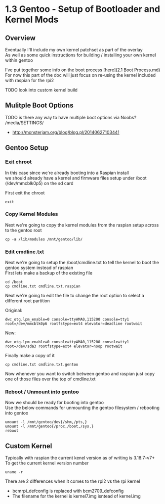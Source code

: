 # 1.3 Gentoo - Setup of Bootloader and Kernel Mods

## Overview

Eventually I'll include my own kernel patchset as part of the overlay <br />
As well as some quick instructions for building / installing your own kernel within gentoo

I've put together some info on the boot process [here](2.1 Boot Process.md) <br />
For now this part of the doc will just focus on re-using the kernel included with raspian for the rpi2

TODO look into custom kernel build

## Mulitple Boot Options

TODO is there any way to have multiple boot options via Noobs? /media/SETTINGS/

* http://monsterjam.org/blog/blog.pl/20140627103441

## Gentoo Setup

### Exit chroot

In this case since we're already booting into a Raspian install <br />
we should already have a kernel and firmware files setup under /boot (/dev/mmcblk0p5) on the sd card

First exit the chroot

    exit

### Copy Kernel Modules

Next we're going to copy the kernel modules from the raspian setup across to the gentoo root

    cp -a /lib/modules /mnt/gentoo/lib/

### Edit cmdline.txt

Next we're going to setup the /boot/cmdline.txt to tell the kernel to boot the gentoo system instead of raspian <br />
First lets make a backup of the existing file

    cd /boot
    cp cmdline.txt cmdline.txt.raspian

Next we're going to edit the file to change the root option to select a different root partition

Original:

    dwc_otg.lpm_enable=0 console=ttyAMA0,115200 console=tty1 root=/dev/mmcblk0p6 rootfstype=ext4 elevator=deadline rootwait

New:

    dwc_otg.lpm_enable=0 console=ttyAMA0,115200 console=tty1 root=/dev/sda3 rootfstype=ext4 elevator=noop rootwait

Finally make a copy of it

    cp cmdline.txt cmdline.txt.gentoo

Now whenever you want to switch between gentoo and raspian just copy one of those files over the top of cmdline.txt

### Reboot / Unmount into gentoo

Now we should be ready for booting into gentoo <br />
Use the below commands for unmounting the gentoo filesystem / rebooting into gentoo

    umount -l /mnt/gentoo/dev{/shm,/pts,}
    umount -l /mnt/gentoo{/proc,/boot,/sys,}
    reboot

## Custom Kernel

Typically with raspian the current kenel version as of writing is 3.18.7-v7+ <br />
To get the current kernel version number

    uname -r


There are 2 differences when it comes to the rpi2 vs the rpi kernel

* bcmrpi_defconfig is replaced with bcm2709_defconfig
* The filename for the kernel is kernel7.img isntead of kernel.img
